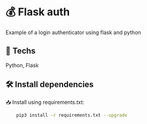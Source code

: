 # 💰 Flask auth
Example of a login authenticator using flask and python

## 🚀 Techs
Python, Flask

## 🛠️ Install dependencies

📥 Install using requirements.txt:

```bash
    pip3 install -r requirements.txt --upgrade
```